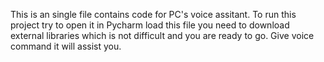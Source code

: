 This is an single file contains code for PC's voice assitant. To run this project try to open it in Pycharm load this file you need to download external libraries which is not difficult and you are ready to go.
Give voice command it will assist you.
